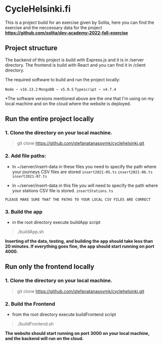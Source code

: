 # CycleHelsinki.fi

This is a project build for an exercise given by Solita, here you can find the exercise and the neccessary data for the project
**https://github.com/solita/dev-academy-2022-fall-exercise**

## Project structure

The backend of this project is build with Express.js and it is in /server directory. The frontend is build with React and you can find it in /client directory.

The required software to build and run the project locally:

`Node ~ v16.13.2`
`MongoDB ~ v5.0.5`
`Typescript ~ v4.7.4`

\*The software versions mentioned above are the one that I'm using on my local machine and on the cloud where the website is deployed.

## Run the entire project locally

### 1. Clone the directory on your local machine.

> git clone https://github.com/stefanatanasovmk/cyclehelsinki.git

### 2. Add file paths:

- In ~/server/insert-data in these files you need to specify the path where your journeys CSV files are stored
  `insert2021-05.ts`
  `insert2021-06.ts`
  `insert2021-07.ts`

- In ~/server/insert-data in this file you will need to specify the path where your stations CSV file is stored.
  `insertStations.ts`

`PLEASE MAKE SURE THAT THE PATHS TO YOUR LOCAL CSV FILES ARE CORRECT`

### 3. Build the app

- in the root directory execute buildApp script

> ./buildApp.sh

**Inserting of the data, testing, and building the app should take less than 20 minutes. If everything goes fine, the app should start running on port 4000.**

## Run only the frontend locally

### 1. Clone the directory on your local machine.

> git clone https://github.com/stefanatanasovmk/cyclehelsinki.git

### 2. Build the Frontend

- from the root directory execute buildFrontend script

> ./buildFrontend.sh

**The website should start running on port 3000 on your local machine, and the backend will run on the cloud.**
